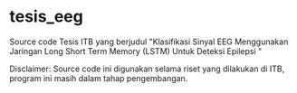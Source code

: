 # tesis_eeg
Source code Tesis ITB yang berjudul 
"Klasifikasi Sinyal EEG Menggunakan Jaringan Long Short Term Memory (LSTM) Untuk Deteksi Epilepsi "

Disclaimer: Source code ini digunakan selama riset yang dilakukan di ITB, program ini masih dalam tahap pengembangan.
